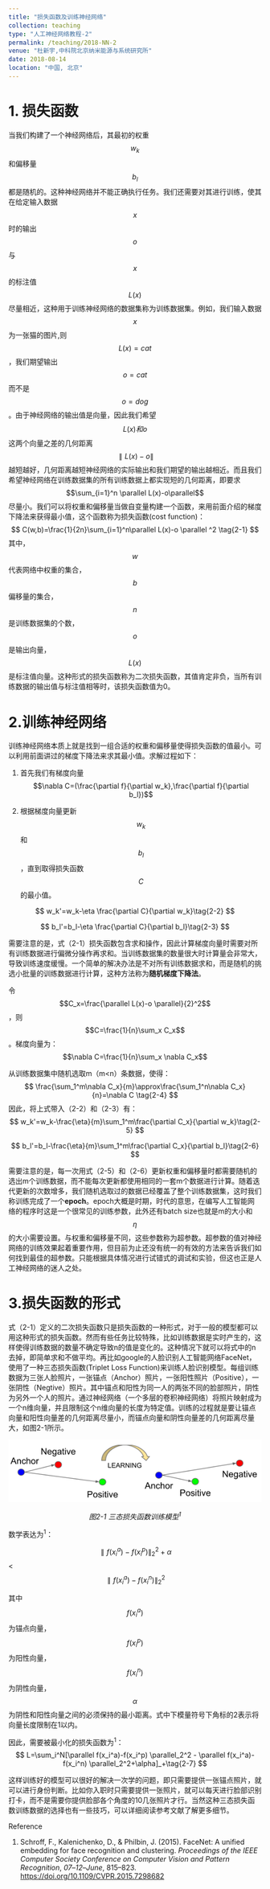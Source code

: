 ```yaml
---
title: "损失函数及训练神经网络"
collection: teaching
type: "人工神经网络教程-2"
permalink: /teaching/2018-NN-2
venue: "杜新宇,中科院北京纳米能源与系统研究所"
date: 2018-08-14
location: "中国, 北京"
---
```


<script type="text/javascript" src="http://cdn.mathjax.org/mathjax/latest/MathJax.js?config=default"></script>

# 1. 损失函数

当我们构建了一个神经网络后，其最初的权重$$w_k$$和偏移量$$b_l$$都是随机的。这种神经网络并不能正确执行任务。我们还需要对其进行训练，使其在给定输入数据$$x$$时的输出$$o$$与$$x$$的标注值$$L(x)$$尽量相近，这种用于训练神经网络的数据集称为训练数据集。例如，我们输入数据$$x$$为一张猫的图片,则$$L(x)=cat$$，我们期望输出$$o=cat$$而不是$$o=dog$$。由于神经网络的输出值是向量，因此我们希望$$L(x)和o$$这两个向量之差的几何距离$$\parallel L(x)-o\parallel$$越短越好，几何距离越短神经网络的实际输出和我们期望的输出越相近。而且我们希望神经网络在训练数据集的所有训练数据上都实现短的几何距离，即要求$$\sum_{i=1}^n \parallel L(x)-o\parallel$$尽量小。我们可以将权重和偏移量当做自变量构建一个函数，来用前面介绍的梯度下降法来获得最小值，这个函数称为损失函数(cost function)：
$$
C(w,b)=\frac{1}{2n}\sum_{i=1}^n\parallel L(x)-o \parallel ^2 \tag{2-1}
$$
其中，$$w$$代表网络中权重的集合，$$b$$偏移量的集合，$$n$$是训练数据集的个数，$$o$$是输出向量，$$L(x)$$是标注值向量。这种形式的损失函数称为二次损失函数，其值肯定非负，当所有训练数据的输出值与标注值相等时，该损失函数值为0。



# 2.训练神经网络

训练神经网络本质上就是找到一组合适的权重和偏移量使得损失函数的值最小。可以利用前面讲过的梯度下降法来求其最小值。求解过程如下：

1. 首先我们有梯度向量$$\nabla C=(\frac{\partial f}{\partial w_k},\frac{\partial f}{\partial b_l})$$

2. 根据梯度向量更新$$w_k$$和$$b_l$$，直到取得损失函数$$C$$的最小值。

$$
w_k'=w_k-\eta \frac{\partial C}{\partial w_k}\tag{2-2}
$$

$$
b_l'=b_l-\eta \frac{\partial C}{\partial b_l}\tag{2-3}
$$

需要注意的是，式（2-1）损失函数包含求和操作，因此计算梯度向量时需要对所有训练数据进行偏微分操作再求和。当训练数据集的数量很大时计算量会非常大，导致训练速度缓慢。一个简单的解决办法是不对所有训练数据求和，而是随机的挑选小批量的训练数据进行计算，这种方法称为<b>随机梯度下降法</b>。

令$$C_x=\frac{\parallel L(x)-o \parallel}{2}^2$$，则$$C=\frac{1}{n}\sum_x C_x$$。梯度向量为：$$\nabla C=\frac{1}{n}\sum_x \nabla C_x$$

从训练数据集中随机选取m（m<n）条数据，使得：
$$
\frac{\sum_1^m\nabla C_x}{m}\approx\frac{\sum_1^n\nabla C_x}{n}=\nabla C \tag{2-4}
$$
因此，将上式带入（2-2）和（2-3）有：
$$
w_k'=w_k-\frac{\eta}{m}\sum_1^m\frac{\partial C_x}{\partial w_k}\tag{2-5}
$$

$$
b_l'=b_l-\frac{\eta}{m}\sum_1^m\frac{\partial C_x}{\partial b_l}\tag{2-6}
$$

需要注意的是，每一次用式（2-5）和（2-6）更新权重和偏移量时都需要随机的选出m个训练数据，而不能每次更新都使用相同的一套m个数据进行计算。随着迭代更新的次数增多，我们随机选取过的数据已经覆盖了整个训练数据集，这时我们称训练完成了一个<b>epoch</b>。epoch大概是时期，时代的意思，在编写人工智能网络的程序时这是一个很常见的训练参数，此外还有batch size也就是m的大小和$$\eta$$的大小需要设置。与权重和偏移量不同，这些参数称为超参数。超参数的值对神经网络的训练效果起着重要作用，但目前为止还没有统一的有效的方法来告诉我们如何找到最佳的超参数。只能根据具体情况进行试错式的调试和实验，但这也正是人工神经网络的迷人之处。



# 3.损失函数的形式

式（2-1）定义的二次损失函数只是损失函数的一种形式，对于一般的模型都可以用这种形式的损失函数。然而有些任务比较特殊，比如训练数据是实时产生的，这样使得训练数据的数量不确定导致n的值是变化的。这种情况下就可以将式中的n去掉，即简单求和不做平均。再比如google的人脸识别人工智能网络FaceNet，使用了一种三态损失函数(Triplet Loss Function)来训练人脸识别模型。每组训练数据为三张人脸照片，一张锚点（Anchor）照片，一张阳性照片（Positive），一张阴性（Negtive）照片。其中锚点和阳性为同一人的两张不同的脸部照片，阴性为另外一个人的照片。通过神经网络（一个多层的卷积神经网络）将照片映射成为一个n维向量，并且限制这个n维向量的长度为特定值。训练的过程就是要让锚点向量和阳性向量差的几何距离尽量小，而锚点向量和阴性向量差的几何距离尽量大，如图2-1所示。

<div align="center"><img src = "./2018-NeuralNetwork/2-1.png"/></div>

*<center>图2-1 三态损失函数训练模型<sup>1</sup></center>*

数学表达为<sup>1</sup>：

$$\parallel f(x_i^a)-f(x_i^p) \parallel _2^2 +\alpha$$ < $$\parallel f(x_i^a)-f(x_i^n) \parallel _2^2$$



其中$$f(x_i^a)$$为锚点向量，$$f(x_i^p)$$为阳性向量，$$f(x_i^n)$$为阴性向量，$$\alpha$$为阴性和阳性向量之间的必须保持的最小距离。式中下模量符号下角标的2表示将向量长度限制在1以内。

因此，需要被最小化的损失函数为<sup>1</sup>：
$$
L=\sum_i^N[\parallel f(x_i^a)-f(x_i^p) \parallel_2^2 - \parallel f(x_i^a)-f(x_i^n) \parallel_2^2+\alpha]_+\tag{2-7}
$$

这样训练好的模型可以很好的解决一次学的问题，即只需要提供一张锚点照片，就可以进行身份判断。比如你入职时只需要提供一张照片，就可以每天进行脸部识别打卡，而不是需要你提供脸部各个角度的10几张照片才行。当然这种三态损失函数训练数据的选择也有一些技巧，可以详细阅读参考文献了解更多细节。



Reference

1. Schroff, F., Kalenichenko, D., & Philbin, J. (2015). FaceNet: A unified embedding for face recognition and clustering. *Proceedings of the IEEE Computer Society Conference on Computer Vision and Pattern Recognition*, *07*–*12*–*June*, 815–823. https://doi.org/10.1109/CVPR.2015.7298682